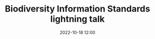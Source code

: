 ---
title: Biodiversity Information Standards lightning talk
date: 2022-10-18 12:00
categories: [Talks]
twitter_description: "Post describing how an animated build of a research environment network was created, as part of a digitisation demonstration."
layout: slides
slides:
  - img: /assets/images/tdwg2022-ltd14/Slide1.PNG
    img_alt: "Open science tools: Supporting hands-on creation of the “digital extended specimen”"
    notes: |
      Title slide, work is a collaboration between [Nicky Nicolson](https://www.kew.org/science/our-science/people/nicky-nicolson) (NN) and [Eve Lucas](https://www.kew.org/science/our-science/people/eve-lucas) (EL) both from [Kew Science](https://www.kew.org/science)
  - img: /assets/images/tdwg2022-ltd14/Slide2.PNG
    img_alt: "Explain personal and institutional contexts"
    notes: |
      Personal context: NN transitioned from software development into research, and is interested in how software development practices can be used in research. Institutionally, we have a commitment to accelerate taxonomy using digital practices.
  - img: /assets/images/tdwg2022-ltd14/Slide3.PNG
    img_alt: "Explain community context"
    notes: "Moving up to the community in which we work - one of our aims in biodiversity informatics is to build a digital extended specimen, integrating specimens and their derived data across multiple infrastructures, allowing the investigate of wider research questions. A healthy community will support a range of different approaches as we determine how to reach this aim. We can envisage these appraoches as a spectrum from large scale computation approaches that operate on large volumes of aggregated data (like the [GBIF clustering work](https://www.gbif.org/news/4U1dz8LygQvqIywiRIRpAU/new-data-clustering-feature-aims-to-improve-data-quality-and-reveal-cross-dataset-connections)), to a distributed set of lightweight tools that allow users to conduct link construction in context, closer to their day to day work"
  - img: /assets/images/tdwg2022-ltd14/Slide4.PNG
    img_alt: "Explain community context - where we're focussing"
    notes: "We're focussing on tools for researchers in this project, though we aim that data generated here will feed into more autimated approaches"
  - img: /assets/images/tdwg2022-ltd14/Slide5.PNG
    img_alt: "Based on existing software (Obsidian) - its attributes"
    notes: "We're basing this work on an existing piece of software - [Obsidian](https://obsidian.md)"
  - img: /assets/images/tdwg2022-ltd14/Slide6.PNG
    img_alt: "Attributes should be familiar  - shared with Open Refine"
    notes: "These attriutes should be familiar as they are shared with a tool which we have adopted with some success in our community: [Open Refine](https://openrefine.org/). We'd like to investigate if Obsidian plus a set of focussed technical contributions which better enable the tool to work for biodiversity informatics researchers could help us democratise data linkage. We've seen that the use of a generic tool (Open Refine) plus focussed technical contributions and teaching researches has allowed us to democratise data cleaning."
  - img: /assets/images/tdwg2022-ltd14/Slide7.PNG
    img_alt: "Extend Obsidian for specimen research"
    notes: "Wat we've done - extended Obsidian for specimen research"
  - img: /assets/images/tdwg2022-ltd14/Slide8.PNG
    img_alt: "Demo screenshot"
    notes: "Demo"
  - img: /assets/images/tdwg2022-ltd14/Slide9.PNG
    img_alt: "Roadmap"
    notes: "Roadmap"
  - img: /assets/images/tdwg2022-ltd14/Slide10.PNG
    img_alt: "Links"
    notes: "A list of links" 
vimeo_link: https://player.vimeo.com/video/762130677?h=997405b126
---